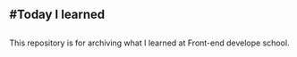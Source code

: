 #Today I learned
-----
##
This repository is for archiving what I learned at Front-end develope school.

